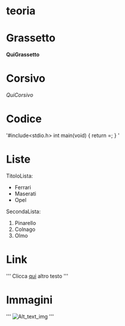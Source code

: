 # teoria



# Grassetto
**QuiGrassetto**


# Corsivo
_QuiCorsivo_


# Codice
'#include<stdio.h>
int main(void)
{
return =;
}
'

# Liste

TitoloLista:
* Ferrari
* Maserati
* Opel

SecondaLista:
1. Pinarello
2. Colnago
3. Olmo



# Link 
'''
    Clicca [qui](http://www.google.com/) altro testo
'''

# Immagini
'''
    ![Alt_text_img](http://www.google.com/img.jpg "titolo")
'''

